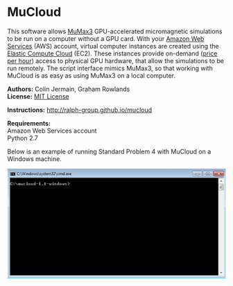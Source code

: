 MuCloud
=========

This software allows [MuMax3](http://mumax.github.io/) GPU-accelerated micromagnetic simulations to be run on a computer without a GPU card. With your [Amazon Web Services](http://aws.amazon.com/) (AWS) account, virtual computer instances are created using the [Elastic Compute Cloud](http://aws.amazon.com/ec2/) (EC2). These instances provide on-demand ([price per hour](http://aws.amazon.com/ec2/pricing/)) access to physical GPU hardware, that allow the simulations to be run remotely. The script interface mimics MuMax3, so that working with MuCloud is as easy as using MuMax3 on a local computer.

**Authors:** Colin Jermain, Graham Rowlands  
**License:** [MIT License](http://opensource.org/licenses/MIT)

**Instructions:** http://ralph-group.github.io/mucloud

**Requirements:**   
    Amazon Web Services account   
    Python 2.7   

Below is an example of running Standard Problem 4 with MuCloud on a Windows machine.

<img src="docs/standard_problem_4.gif" />